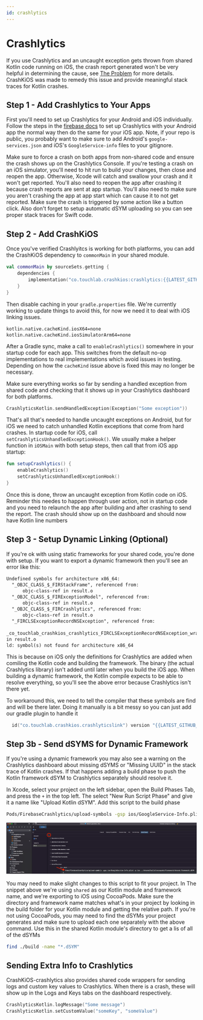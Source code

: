 ```yaml
---
id: crashlytics
---
```


# Crashlytics

If you use Crashlytics and an uncaught exception gets thrown from shared Kotlin code running on iOS, the crash report generated 
won't be very helpful in determining the cause, see [The Problem](misc/THE_PROBLEM.md) for more details. CrashKiOS was made 
to remedy this issue and provide meaningful stack traces for Kotlin crashes. 

## Step 1 - Add Crashlytics to Your Apps
First you'll need to set up Crashlytics for your Android and iOS individually. Follow the steps in the [firebase docs](https://firebase.google.com/docs/crashlytics/get-started?platform=ios)
to set up Crashlytics with your Android app the normal way then do the same for your iOS app. Note, if your repo is 
public, you probably want to make sure to add Android's `google-services.json` and iOS's `GoogleService-info` files to your 
gitignore.  

Make sure to force a crash on both apps from non-shared code and ensure the crash shows up on the Crashlytics Console. 
If you're testing a crash on an iOS simulator, you'll need to hit run to build your changes, then close and reopen the app. Otherwise,
Xcode will catch and swallow your crash and it won't get reported. You'll also need to reopen the app after crashing it because
crash reports are sent at app startup. You'll also need to make sure you aren't crashing the app at app start which can cause it to 
not get reported. Make sure the crash is triggered by some action like a button click. Also don't forget to setup automatic
dSYM uploading so you can see proper stack traces for Swift code.

## Step 2 - Add CrashKiOS  
Once you've verified Crashlyitcs is working for both platforms, you can add the CrashKiOS dependency to `commonMain` in your
shared module. 
```kotlin
val commonMain by sourceSets.getting {
    dependencies {
        implementation("co.touchlab.crashkios:crashlytics:{{LATEST_GITHUB_VERSION}}")
    }
}
```
Then disable caching in your `gradle.properties` file. We're currently working to update things to avoid this, for now 
we need it to deal with iOS linking issues.
```
kotlin.native.cacheKind.iosX64=none
kotlin.native.cacheKind.iosSimulatorArm64=none
```

After a Gradle sync, make a call to `enableCrashlytics()` somewhere in your startup code for each app. This switches from the
default no-op implementations to real implementations which avoid issues in testing. Depending on how the `cacheKind` issue 
above is fixed this may no longer be necessary. 

Make sure everything works so far by sending a handled exception from shared code and checking that it shows up in your 
Crashlytics dashboard for both platforms.
```kotlin
CrashlyticsKotlin.sendHandledException(Exception("Some exception"))
```

That's all that's needed to handle uncaught exceptions on Android, but for iOS we need to catch unhandled Kotlin exceptions 
that come from hard crashes. In startup code for iOS, call `setCrashlyticsUnhandledExceptionHook()`. We usually make a helper 
function in `iOSMain` with both setup steps, then call that from iOS app startup: 
```kotlin
fun setupCrashlytics() {
    enableCrashlytics()
    setCrashlyticsUnhandledExceptionHook()
}
```

Once this is done, throw an uncaught exception from Kotlin code on iOS. Reminder this needes to happen through user action, 
not in startup code and you need to relaunch the app after building and after crashing to send the report. The crash should show 
up on the dashboard and should now have Kotlin line numbers 

## Step 3 - Setup Dynamic Linking (Optional) 
If you're ok with using static frameworks for your shared code, you're done with setup. If you want to export a dynamic framework then you'll see an error like this: 
```
Undefined symbols for architecture x86_64:
  "_OBJC_CLASS_$_FIRStackFrame", referenced from:
      objc-class-ref in result.o
  "_OBJC_CLASS_$_FIRExceptionModel", referenced from:
      objc-class-ref in result.o
  "_OBJC_CLASS_$_FIRCrashlytics", referenced from:
      objc-class-ref in result.o
  "_FIRCLSExceptionRecordNSException", referenced from:
      _co_touchlab_crashkios_crashlytics_FIRCLSExceptionRecordNSException_wrapper0 in result.o
ld: symbol(s) not found for architecture x86_64
```
This is because on iOS only the definitions for Crashlytics are added when comiling the Kotlin code and building the framework. The binary (the actual Crashlytics library) isn't added until later when you build the iOS app. When building a dynamic framework, the Kotlin compile expects to be able to resolve everything, so you'll see the above error because Crashlytics isn't there yet. 

To workaround this, we need to tell the compiler that these symbols are find and will be there later. Doing it manually is a bit messy so you can just add our gradle plugin to handle it 
```kotlin
  id("co.touchlab.crashkios.crashlyticslink") version "{{LATEST_GITHUB_VERSION}}"
```

## Step 3b - Send dSYMS for Dynamic Framework
If you're using a dynamic framework you may also see a warning on the Crashlytics dashboard about missing dSYMS or "Missing UUID" in the stack trace of Kotlin crashes. If that happens adding a build phase to push the Kotlin framework dSYM to Crashlytics separately should resolve it. 

In Xcode, select your project on the left sidebar, open the Build Phases Tab, and press the `+` in the top left. The select 
"New Run Script Phase" and give it a name like "Upload Kotlin dSYM".
Add this script to the build phase 
```bash
Pods/FirebaseCrashlytics/upload-symbols -gsp ios/GoogleService-Info.plist -p ios ../shared/build/cocoapods/framework/shared.framework.dSYM
```
![img.png](add_build_phase.png)

You may need to make slight changes to this script to fit your project. In The snippet above we're using `shared` as our 
Kotlin module and framework name, and we're exporting to iOS using CocoaPods. Make sure the directory and framework name 
matches what's in your project by looking in the build folder for your Kotlin module and getting the relative path. 
If you're not using CocoaPods, you may need to find the dSYMs your project generates and make sure to upload each one 
separately with the above command. Use this in the shared Kotlin module's directory to get a lis of all of the dSYMs 
```bash
find ./build -name "*.dSYM"
```

## Sending Extra Info to Crashlytics
CrashKiOS-crashlytics also provides shared code wrappers for sending logs and  custom key values to Crashlytics. When there is a crash, these will show up in the Logs and Keys tabs on the dashboard respectively. 
```kotlin
CrashlyticsKotlin.logMessage("Some message")
CrashlyticsKotlin.setCustomValue("someKey", "someValue")
```